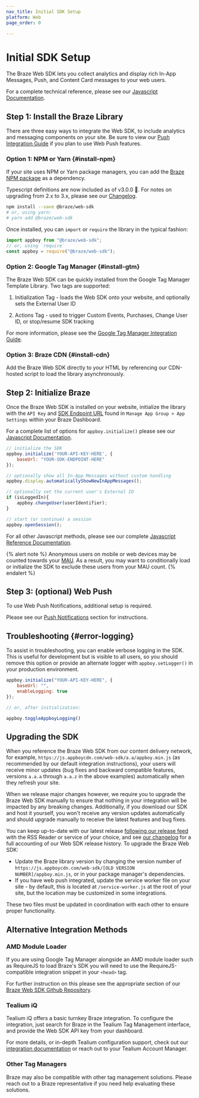 ```yaml
---
nav_title: Initial SDK Setup
platform: Web
page_order: 0

---
```

# Initial SDK Setup

The Braze Web SDK lets you collect analytics and display rich In-App Messages, Push, and Content Card messages to your web users.

For a complete technical reference, please see our [Javascript Documentation][9].

## Step 1:  Install the Braze Library

There are three easy ways to integrate the Web SDK, to include analytics and messaging components on your site. Be sure to view our [Push Integration Guide][16] if you plan to use Web Push features. 

### Option 1: NPM or Yarn {#install-npm}

If your site uses NPM or Yarn package managers, you can add the [Braze NPM package](https://www.npmjs.com/package/@braze/web-sdk) as a dependency.

Typescript definitions are now included as of v3.0.0 🎉. For notes on upgrading from 2.x to 3.x, please see our [Changelog][17].

```bash
npm install --save @braze/web-sdk
# or, using yarn:
# yarn add @braze/web-sdk
```

Once installed, you can `import` or `require` the library in the typical fashion:

```javascript
import appboy from "@braze/web-sdk";
// or, using `require`
const appboy = require("@braze/web-sdk");
```


### Option 2: Google Tag Manager {#install-gtm}

The Braze Web SDK can be quickly installed from the Google Tag Manager Template Library. Two tags are supported:

1. Initialization Tag - loads the Web SDK onto your website, and optionally sets the External User ID

2. Actions Tag - used to trigger Custom Events, Purchases, Change User ID, or stop/resume SDK tracking

For more information, please see the [Google Tag Manager Integration Guide][18].

### Option 3: Braze CDN {#install-cdn}

Add the Braze Web SDK directly to your HTML by referencing our CDN-hosted script to load the library asynchronously.

<style>
@media (min-width: 1200px) {
    .gist-it-gist {
        max-width:780px;
    }
}
</style>

<script src="https://gist-it.appspot.com/https://github.com/Appboy/appboy-web-sdk/blob/master/snippets/loading-snippet.js?footer=minimal"></script>

## Step 2: Initialize Braze

Once the Braze Web SDK is installed on your website, initialize the library with the `API Key` and [SDK Endpoint URL]({{site.baseurl}}/user_guide/administrative/access_braze/sdk_endpoints) found in `Manage App Group > App Settings` within your Braze Dashboard.

For a complete list of options for `appboy.initialize()` please see our [Javascript Documentation](https://js.appboycdn.com/web-sdk/latest/doc/module-appboy.html#.initialize).


```javascript
// initialize the SDK
appboy.initialize('YOUR-API-KEY-HERE', {
    baseUrl: "YOUR-SDK-ENDPOINT-HERE"
});

// optionally show all In-App Messages without custom handling
appboy.display.automaticallyShowNewInAppMessages();

// optionally set the current user's External ID
if (isLoggedIn){
    appboy.changeUser(userIdentifier);
}

// start (or continue) a session
appboy.openSession();
```

For all other Javascript methods, please see our complete [Javascript Reference Documentation][9].

{% alert note %}
Anonymous users on mobile or web devices may be counted towards your [MAU]({{site.baseurl}}/user_guide/data_and_analytics/your_reports/understanding_your_app_usage_data/#monthly-active-users). As a result, you may want to conditionally load or initialize the SDK to exclude these users from your MAU count.
{% endalert %}


## Step 3: (optional) Web Push

To use Web Push Notifications, additional setup is required. 

Please see our [Push Notifications][16] section for instructions.

## Troubleshooting {#error-logging}

To assist in troubleshooting, you can enable verbose logging in the SDK. This is useful for development but is visible to all users, so you should remove this option or provide an alternate logger with `appboy.setLogger()` in your production environment.

```javascript
appboy.initialize("YOUR-API-KEY-HERE", {
    baseUrl: "",
    enableLogging: true
});

// or, after initialization:

appboy.toggleAppboyLogging()
```

## Upgrading the SDK

When you reference the Braze Web SDK from our content delivery network, for example, `https://js.appboycdn.com/web-sdk/a.a/appboy.min.js` (as recommended by our default integration instructions), your users will receive minor updates (bug fixes and backward compatible features, versions `a.a.a` through `a.a.z` in the above examples) automatically when they refresh your site. 

When we release major changes however, we require you to upgrade the Braze Web SDK manually to ensure that nothing in your integration will be impacted by any breaking changes. Additionally, if you download our SDK and host it yourself, you won't receive any version updates automatically and should upgrade manually to receive the latest features and bug fixes.

You can keep up-to-date with our latest release [following our release feed](https://github.com/Appboy/appboy-web-sdk/tags.atom) with the RSS Reader or service of your choice, and see [our changelog](https://github.com/Appboy/appboy-web-sdk/blob/master/CHANGELOG.md) for a full accounting of our Web SDK release history. To upgrade the Braze Web SDK:

* Update the Braze library version by changing the version number of `https://js.appboycdn.com/web-sdk/[OLD VERSION NUMBER]/appboy.min.js`, or in your package manager's dependencies.
* If you have web push integrated, update the service worker file on your site - by default, this is located at `/service-worker.js` at the root of your site, but the location may be customized in some integrations.

These two files must be updated in coordination with each other to ensure proper functionality.

## Alternative Integration Methods

### AMD Module Loader
If you are using Google Tag Manager alongside an AMD module loader such as RequireJS to load Braze's SDK you will need to use the RequireJS-compatible integration snippet in your `<head>` tag.

For further instruction on this please see the appropriate section of our [Braze Web SDK Github Repository][2].

### Tealium iQ

Tealium iQ offers a basic turnkey Braze integration. To configure the integration, just search for Braze in the Tealium Tag Management interface, and provide the Web SDK API key from your dashboard.

For more details, or in-depth Tealium configuration support, check out our [integration documentation]({{site.baseurl}}/partners/data_and_infrastructure_agility/customer_data_platform/tealium/#about-tealium) or reach out to your Tealium Account Manager.

### Other Tag Managers

Braze may also be compatible with other tag management solutions. Please reach out to a Braze representative if you need help evaluating these solutions.

[2]: https://github.com/Appboy/appboy-web-sdk#getting-started "Braze Web SDK Github Repository"
[9]: https://js.appboycdn.com/web-sdk/latest/doc/module-appboy.html "JSDocs"
[15]: {{site.baseurl}}/user_guide/data_and_analytics/your_reports/understanding_your_app_usage_data/#monthly-active-users
[16]: {{site.baseurl}}/developer_guide/platform_integration_guides/web/push_notifications/integration/
[17]: https://github.com/Appboy/appboy-web-sdk/blob/master/CHANGELOG.md#300
[18]: {{site.baseurl}}/developer_guide/platform_integration_guides/web/google_tag_manager
<!-- wesley wanted an empty line at the end -->
